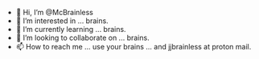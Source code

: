 - 👋 Hi, I’m @McBrainless
- 👀 I’m interested in ... brains.
- 🌱 I’m currently learning ... brains.
- 💞️ I’m looking to collaborate on ... brains.
- 📫 How to reach me ... use your brains ... and jjbrainless at proton mail.

<!---
McBrainless/McBrainless is a ✨ special ✨ repository because its `README.md` (this file) appears on your GitHub profile.
You can click the Preview link to take a look at your changes.
--->
